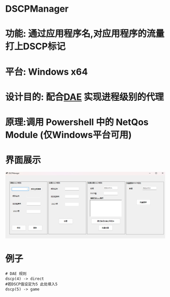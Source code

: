 # DSCPManager
# 功能: 通过应用程序名,对应用程序的流量打上DSCP标记
# 平台: Windows x64
# 设计目的: 配合[DAE](https://github.com/daeuniverse/dae) 实现进程级别的代理
# 原理:调用 Powershell 中的 NetQos Module (仅Windows平台可用)
# 界面展示
![img](./img1.png)
# 例子
```
# DAE 规则
dscp(4) -> direct
#若DSCP值设定为5 此处填入5
dscp(5) -> game 
```
